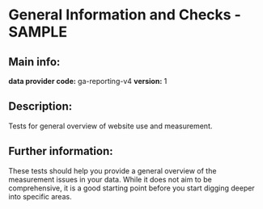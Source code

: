 # General Information and Checks - SAMPLE 
## Main info: 
**data provider code:** ga-reporting-v4 
**version:** 1 
## Description: 
Tests for general overview of website use and measurement. 
## Further information: 
These tests should help you provide a general overview of the measurement issues in your data. While it does not aim to be comprehensive, it is a good starting point before you start digging deeper into specific areas.
